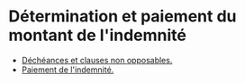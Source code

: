 # Détermination et paiement du montant de l'indemnité

- [Déchéances et clauses non opposables.](decheances-et)
- [Paiement de l'indemnité.](paiement-de-l-indemnite)
